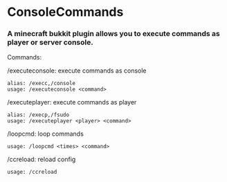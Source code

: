# ConsoleCommands
### A minecraft bukkit plugin allows you to execute commands as player or server console.

Commands:

/executeconsole: execute commands as console

    alias: /execc,/console
    usage: /executeconsole <command>

/executeplayer: execute commands as player

    alias: /execp,/fsudo
    usage: /executeplayer <player> <command>
    
/loopcmd: loop commands

    usage: /loopcmd <times> <command>

/ccreload: reload config

    usage: /ccreload

